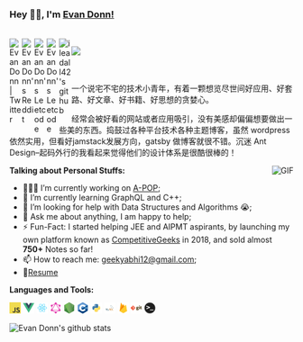 ### Hey 👋🏽, I'm [Evan Donn!](https://ileadall42.github.io/about) 

<br/>


<a href="https://twitter.com/FeifanEvan">
  <img align="left" alt="EvanDonn | Twitter" width="22px" src="https://cdn.jsdelivr.net/npm/simple-icons@v3/icons/twitter.svg" />
</a>


<a href="https://www.reddit.com/user/geekyabhi/">
  <img align="left" alt="EvanDonn's Reddit" width="22px" src="https://cdn.jsdelivr.net/npm/simple-icons@v3/icons/reddit.svg" />
</a>
<a href="https://leetcode.com/ileadall42/">
  <img align="left" alt="EvanDonn's Leetcode" width="22px" src="https://cdn.jsdelivr.net/npm/simple-icons@v3/icons/leetcode.svg" />
  </a>
  <a href="https://stackoverflow.com/users/8017677/ileadall42">
  <img align="left" alt="EvanDonn's Leetcode" width="22px" src="https://cdn.jsdelivr.net/npm/simple-icons@v3/icons/stackoverflow.svg" />
  </a>
  
  <a href="https://github.com/ileadall42">
  <img align="left" alt="ileadall42's github" width="22px" src="https://cdn.jsdelivr.net/npm/simple-icons@v3/icons/github" />
  </a>

![](https://visitor-badge.glitch.me/badge?page_id=abhisheknaiidu.abhisheknaiidu)

<br />

一个说宅不宅的技术小青年，有着一颗想览尽世间好应用、好套路、好文章、好书籍、好思想的贪婪心。

经常会被好看的网站或者应用吸引，没有美感却偏偏想要做出一些美的东西。捣鼓过各种平台技术各种主题博客，虽然 wordpress 依然实用，但看好jamstack发展方向，gatsby 做博客就很不错。沉迷 Ant Design–起码外行的我看起来觉得他们的设计体系是很酷很棒的！

  <img align="right" alt="GIF" src="https://media.giphy.com/media/836HiJc7pgzy8iNXCn/giphy.gif" />
  
**Talking about Personal Stuffs:**

- 👨🏽‍💻 I’m currently working on [A-POP](https://github.com/abhisheknaiidu/A-POP);
- 🌱 I’m currently learning GraphQL and C++; 
- 🤔 I’m looking for help with Data Structures and Algorithms 😭;
- 💬 Ask me about anything, I am happy to help;
- ⚡️ Fun-Fact: I started helping JEE and AIPMT aspirants, by launching my own platform known as [CompetitiveGeeks](https://competitivegeeks.wordpress.com/) in 2018, and sold almost **750+** Notes so far!
- 📫 How to reach me: geekyabhi12@gmail.com;
- 📝[Resume](https://drive.google.com/file/d/1jFEL0_KAJEd1mCiR_02SMwbBEuRMqpv7/view)

**Languages and Tools:**  

<code><img height="20" src="https://raw.githubusercontent.com/github/explore/80688e429a7d4ef2fca1e82350fe8e3517d3494d/topics/javascript/javascript.png"></code>
<code><img height="20" src="https://raw.githubusercontent.com/github/explore/80688e429a7d4ef2fca1e82350fe8e3517d3494d/topics/vue/vue.png"></code>
<code><img height="20" src="https://raw.githubusercontent.com/github/explore/80688e429a7d4ef2fca1e82350fe8e3517d3494d/topics/react/react.png"></code>
<code><img height="20" src="https://raw.githubusercontent.com/github/explore/5c058a388828bb5fde0bcafd4bc867b5bb3f26f3/topics/graphql/graphql.png"></code>
<code><img height="20" src="https://raw.githubusercontent.com/github/explore/80688e429a7d4ef2fca1e82350fe8e3517d3494d/topics/nodejs/nodejs.png"></code>
<code><img height="20" src="https://raw.githubusercontent.com/github/explore/80688e429a7d4ef2fca1e82350fe8e3517d3494d/topics/cpp/cpp.png"></code>
<code><img height="20" src="https://raw.githubusercontent.com/github/explore/80688e429a7d4ef2fca1e82350fe8e3517d3494d/topics/python/python.png"></code>
<code><img height="20" src="https://raw.githubusercontent.com/github/explore/80688e429a7d4ef2fca1e82350fe8e3517d3494d/topics/mysql/mysql.png"></code>
<code><img height="20" src="https://raw.githubusercontent.com/github/explore/80688e429a7d4ef2fca1e82350fe8e3517d3494d/topics/firebase/firebase.png"></code>
<code><img height="20" src="https://raw.githubusercontent.com/github/explore/80688e429a7d4ef2fca1e82350fe8e3517d3494d/topics/git/git.png"></code>
<code><img height="20" src="https://raw.githubusercontent.com/github/explore/80688e429a7d4ef2fca1e82350fe8e3517d3494d/topics/terminal/terminal.png"></code>



![Evan Donn's github stats](https://github-readme-stats.vercel.app/api?username=ileadall42&show_icons=true&hide_border=true)

